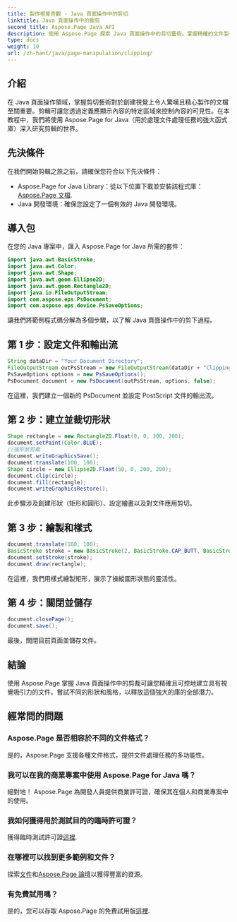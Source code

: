 ```yaml
---
title: 製作視覺奇觀 - Java 頁面操作中的剪切
linktitle: Java 頁面操作中的裁剪
second_title: Aspose.Page Java API
description: 使用 Aspose.Page 探索 Java 頁面操作中的剪切藝術。掌握精確的文件製作，以獲得令人驚嘆的視覺效果和控制。
type: docs
weight: 10
url: /zh-hant/java/page-manipulation/clipping/
---
```

## 介紹
在 Java 頁面操作領域，掌握剪切藝術對於創建視覺上令人驚嘆且精心製作的文檔至關重要。剪輯可讓您透過定義應顯示內容的特定區域來控制內容的可見性。在本教程中，我們將使用 Aspose.Page for Java（用於處理文件處理任務的強大函式庫）深入研究剪輯的世界。
## 先決條件
在我們開始剪輯之旅之前，請確保您符合以下先決條件：
-  Aspose.Page for Java Library：從以下位置下載並安裝該程式庫：[Aspose.Page 文檔](https://reference.aspose.com/page/java/).
- Java 開發環境：確保您設定了一個有效的 Java 開發環境。
## 導入包
在您的 Java 專案中，匯入 Aspose.Page for Java 所需的套件：
```java
import java.awt.BasicStroke;
import java.awt.Color;
import java.awt.Shape;
import java.awt.geom.Ellipse2D;
import java.awt.geom.Rectangle2D;
import java.io.FileOutputStream;
import com.aspose.eps.PsDocument;
import com.aspose.eps.device.PsSaveOptions;

```
讓我們將範例程式碼分解為多個步驟，以了解 Java 頁面操作中的剪下過程。
## 第 1 步：設定文件和輸出流
```java
String dataDir = "Your Document Directory";
FileOutputStream outPsStream = new FileOutputStream(dataDir + "Clipping_outPS.ps");
PsSaveOptions options = new PsSaveOptions();
PsDocument document = new PsDocument(outPsStream, options, false);
```
在這裡，我們建立一個新的 PsDocument 並設定 PostScript 文件的輸出流。
## 第 2 步：建立並裁切形狀
```java
Shape rectangle = new Rectangle2D.Float(0, 0, 300, 200);
document.setPaint(Color.BLUE);
//按形狀剪裁
document.writeGraphicsSave();
document.translate(100, 100);
Shape circle = new Ellipse2D.Float(50, 0, 200, 200);
document.clip(circle);
document.fill(rectangle);
document.writeGraphicsRestore();
```
此步驟涉及創建形狀（矩形和圓形）、設定繪畫以及對文件應用剪切。
## 第 3 步：繪製和樣式
```java
document.translate(100, 100);
BasicStroke stroke = new BasicStroke(2, BasicStroke.CAP_BUTT, BasicStroke.JOIN_MITER, 10.0f, new float[]{5.0f}, 0.0f);
document.setStroke(stroke);
document.draw(rectangle);
```
在這裡，我們用樣式繪製矩形，展示了操縱圖形狀態的靈活性。
## 第 4 步：關閉並儲存
```java
document.closePage();
document.save();
```
最後，關閉目前頁面並儲存文件。
## 結論
使用 Aspose.Page 掌握 Java 頁面操作中的剪裁可讓您精確且可控地建立具有視覺吸引力的文件。嘗試不同的形狀和風格，以釋放這個強大的庫的全部潛力。
## 經常問的問題

### Aspose.Page 是否相容於不同的文件格式？
是的，Aspose.Page 支援各種文件格式，提供文件處理任務的多功能性。
### 我可以在我的商業專案中使用 Aspose.Page for Java 嗎？
絕對地！ Aspose.Page 為開發人員提供商業許可證，確保其在個人和商業專案中的使用。
### 我如何獲得用於測試目的的臨時許可證？
獲得臨時測試許可證[這裡](https://purchase.aspose.com/temporary-license/).
### 在哪裡可以找到更多範例和文件？
探索[文件](https://reference.aspose.com/page/java/)和[Aspose.Page 論壇](https://forum.aspose.com/c/page/39)以獲得豐富的資源。
### 有免費試用嗎？
是的，您可以存取 Aspose.Page 的免費試用版[這裡](https://releases.aspose.com/).